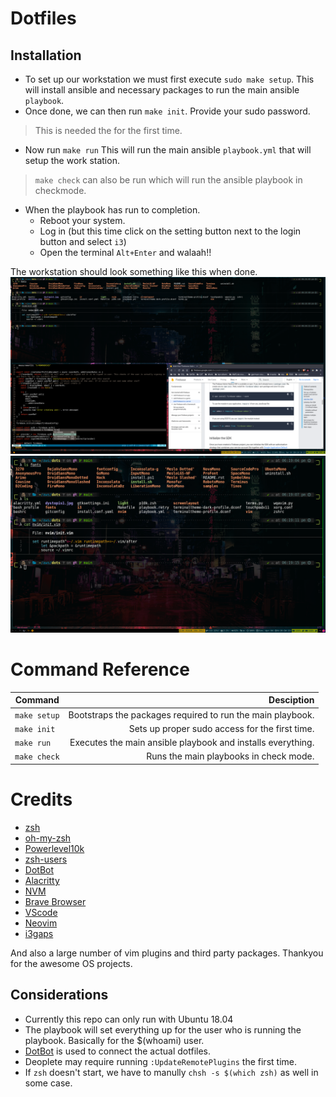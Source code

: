 # Dotfiles

## Installation

- To set up our workstation we must first execute `sudo make setup`.
This will install ansible and necessary packages to run the main ansible `playbook`.
- Once done, we can then run `make init`. Provide your sudo password. 
> This is needed the for the first time.
- Now run `make run`
This will run the main ansible `playbook.yml` that will setup the work station.
> `make check` can also be run which will run the ansible playbook in checkmode.
- When the playbook has run to completion.
    - Reboot your system.
    - Log in (but this time click on the setting button next to the login button and select `i3`)
    - Open the terminal `Alt+Enter` and walaah!!

The workstation should look something like this when done.
![fig1](images/dotsmulti.png)
![fig2](images/dotfiles.png)

# Command Reference

| Command      |                                                  Desciption |
| ------------ | ----------------------------------------------------------: |
| `make setup` |  Bootstraps the packages required to run the main playbook. |
| `make init`  |              Sets up proper sudo access for the first time. |
| `make run`   | Executes the main ansible playbook and installs everything. |
| `make check` |                      Runs the main playbooks in check mode. |

# Credits

- [zsh](https://www.zsh.org/)
- [oh-my-zsh](https://github.com/ohmyzsh/ohmyzsh)
- [Powerlevel10k](https://github.com/romkatv/powerlevel10k)
- [zsh-users](https://github.com/zsh-users)
- [DotBot](https://github.com/anishathalye/dotbot)
- [Alacritty](https://github.com/alacritty/alacritty)
- [NVM](https://github.com/nvm-sh/nvm)
- [Brave Browser](https://brave.com/)
- [VScode](https://code.visualstudio.com/)
- [Neovim](https://github.com/neovim/neovim)
- [i3gaps](https://github.com/Airblader/i3)

And also a large number of vim plugins and third party packages. Thankyou for the awesome OS projects.

## Considerations

- Currently this repo can only run with Ubuntu 18.04
- The playbook will set everything up for the user who is running the playbook. Basically for the $(whoami) user.
- [DotBot](https://github.com/anishathalye/dotbot) is used to connect the actual dotfiles.
- Deoplete may require running `:UpdateRemotePlugins` the first time.
- If `zsh` doesn't start, we have to manully `chsh -s $(which zsh)`  as well in some case.
